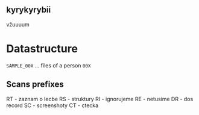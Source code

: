 ## kyrykyrybii

vžuuuum


# Datastructure
`SAMPLE_00X` ... files of a person `00X`

## Scans prefixes
RT - zaznam o lecbe
RS - struktury
RI - ignorujeme
RE - netusime
DR - dos record
SC - screenshoty
CT - ctecka